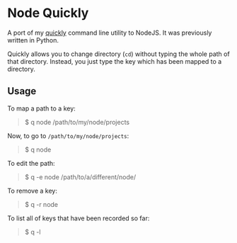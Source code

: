 # Node Quickly

A port of my [quickly](https://github.com/keripix/quickly) command line utility to NodeJS. It was previously written in Python.

Quickly allows you to change directory (`cd`) without typing the whole path of that directory. Instead, you just type the key which has been mapped to a directory.

## Usage

To map a path to a key:

> $ q node /path/to/my/node/projects

Now, to go to `/path/to/my/node/projects`:

> $ q node

To edit the path:

> $ q -e node /path/to/a/different/node/

To remove a key:

> $ q -r node

To list all of keys that have been recorded so far:

> $ q -l